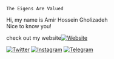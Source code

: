 ```
The Eigens Are Valued
```
Hi, my name is Amir Hossein Gholizadeh\
Nice to know you!

check out my website[![Website](https://img.shields.io/website?url=http%3A//www.website.com/path/to/page.html)](https://amrqhz.github.io)

[![Twitter](https://img.shields.io/badge/Twitter-%231da1f2.svg?&style=flat&logo=Twitter&logoColor=white)](https://twitter.com/amrqhz)
[![Instagram](https://img.shields.io/badge/Instagram-%23cf004b.svg?&style=flat&logo=Instagram&logoColor=white)](https://instagram.com/amrqhz)
[![Telegram](https://img.shields.io/badge/Telegram-%23239bd6.svg?&style=flat&logo=Telegram&logoColor=white)](https://telegram.me/amrqhz)
